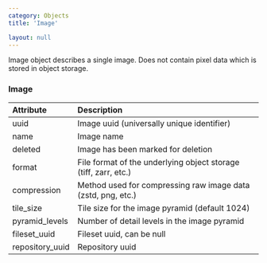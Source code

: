 ```yaml
---
category: Objects
title: 'Image'

layout: null
---
```


Image object describes a single image. Does not contain pixel data which is stored in object storage.

### Image

| Attribute   | Description
| :----------- | :------------
| uuid        | Image uuid (universally unique identifier)
| name        | Image name
| deleted     | Image has been marked for deletion
| format      | File format of the underlying object storage (tiff, zarr, etc.)
| compression | Method used for compressing raw image data (zstd, png, etc.)
| tile_size   | Tile size for the image pyramid (default 1024)
| pyramid_levels | Number of detail levels in the image pyramid
| fileset_uuid | Fileset uuid, can be null
| repository_uuid | Repository uuid